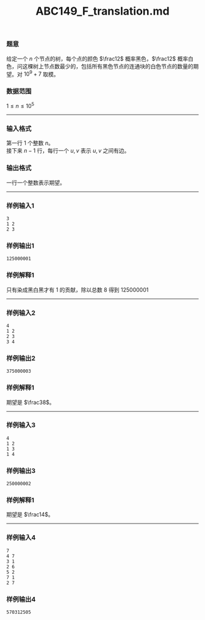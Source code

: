 ﻿---
title: "ABC149_F_translation.md"
tags: []
author: ""
created: ""
---

### 题意 
给定一个 $n$ 个节点的树，每个点的颜色 $\frac12$ 概率黑色，$\frac12$ 概率白色，问这棵树上节点数最少的，包括所有黑色节点的连通块的白色节点的数量的期望。对 $10^9+7$ 取模。
### 数据范围
$1\le n\le10^5$

---
### 输入格式
第一行 $1$ 个整数 $n$。  
接下来 $n-1$ 行，每行一个 $u,v$ 表示 $u,v$ 之间有边。
### 输出格式
一行一个整数表示期望。

---
### 样例输入1
```
3
1 2
2 3
```
### 样例输出1
```
125000001
```
### 样例解释1
只有染成黑白黑才有 $1$ 的贡献，除以总数 $8$ 得到 $125000001$

---
### 样例输入2
```
4
1 2
2 3
3 4
```
### 样例输出2
```
375000003
```
### 样例解释1
期望是 $\frac38$。

---
### 样例输入3
```
4
1 2
1 3
1 4
```
### 样例输出3
```
250000002
```
### 样例解释1
期望是 $\frac14$。

---
### 样例输入4
```
7
4 7
3 1
2 6
5 2
7 1
2 7
```
### 样例输出4
```
570312505
```

